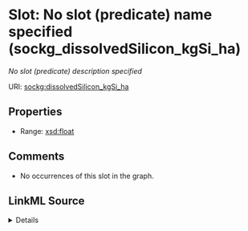 

# Slot: No slot (predicate) name specified (sockg_dissolvedSilicon_kgSi_ha)


_No slot (predicate) description specified_







URI: [sockg:dissolvedSilicon_kgSi_ha](https://idir.uta.edu/sockg-ontology/docs/dissolvedSilicon_kgSi_ha)



<!-- no inheritance hierarchy -->








## Properties

* Range: [xsd:float](http://www.w3.org/2001/XMLSchema#float)





## Comments

* No occurrences of this slot in the graph.



## LinkML Source

<details>

```yaml
name: sockg_dissolvedSilicon_kgSi_ha
description: No slot (predicate) description specified
title: No slot (predicate) name specified
comments:
- No occurrences of this slot in the graph.
from_schema: soc-kg
rank: 1000
domain: sockg_WaterQualityArea
slot_uri: sockg:dissolvedSilicon_kgSi_ha
alias: sockg_dissolvedSilicon_kgSi_ha
range: float

```
</details>